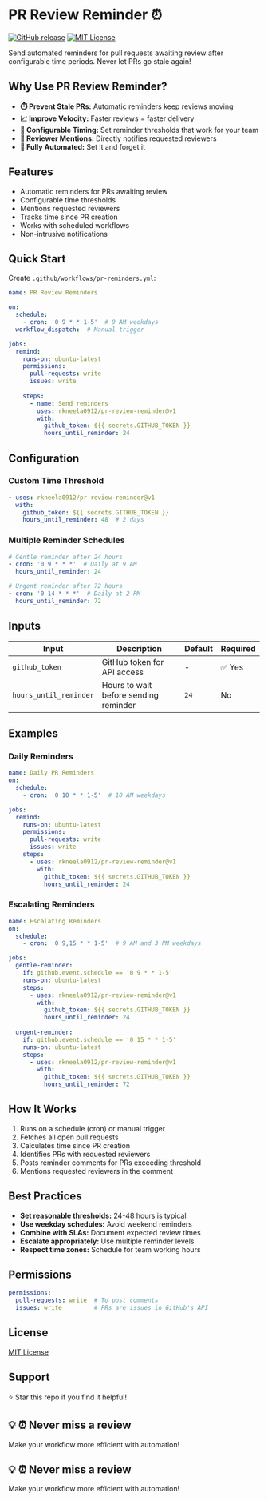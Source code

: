 # PR Review Reminder ⏰

[![GitHub release](https://img.shields.io/github/v/release/rkneela0912/pr-review-reminder)](https://github.com/rkneela0912/pr-review-reminder/releases) [![MIT License](https://img.shields.io/badge/License-MIT-orange.svg)](https://opensource.org/licenses/MIT)

Send automated reminders for pull requests awaiting review after configurable time periods. Never let PRs go stale again!

## Why Use PR Review Reminder?

- **⏱️ Prevent Stale PRs:** Automatic reminders keep reviews moving
- **📈 Improve Velocity:** Faster reviews = faster delivery
- **🔔 Configurable Timing:** Set reminder thresholds that work for your team
- **👥 Reviewer Mentions:** Directly notifies requested reviewers
- **🤖 Fully Automated:** Set it and forget it

## Features

- Automatic reminders for PRs awaiting review
- Configurable time thresholds
- Mentions requested reviewers
- Tracks time since PR creation
- Works with scheduled workflows
- Non-intrusive notifications

## Quick Start

Create `.github/workflows/pr-reminders.yml`:

```yaml
name: PR Review Reminders

on:
  schedule:
    - cron: '0 9 * * 1-5'  # 9 AM weekdays
  workflow_dispatch:  # Manual trigger

jobs:
  remind:
    runs-on: ubuntu-latest
    permissions:
      pull-requests: write
      issues: write
    
    steps:
      - name: Send reminders
        uses: rkneela0912/pr-review-reminder@v1
        with:
          github_token: ${{ secrets.GITHUB_TOKEN }}
          hours_until_reminder: 24
```

## Configuration

### Custom Time Threshold

```yaml
- uses: rkneela0912/pr-review-reminder@v1
  with:
    github_token: ${{ secrets.GITHUB_TOKEN }}
    hours_until_reminder: 48  # 2 days
```

### Multiple Reminder Schedules

```yaml
# Gentle reminder after 24 hours
- cron: '0 9 * * *'  # Daily at 9 AM
  hours_until_reminder: 24

# Urgent reminder after 72 hours
- cron: '0 14 * * *'  # Daily at 2 PM
  hours_until_reminder: 72
```

## Inputs

| Input | Description | Default | Required |
|-------|-------------|---------|----------|
| `github_token` | GitHub token for API access | - | ✅ Yes |
| `hours_until_reminder` | Hours to wait before sending reminder | `24` | No |

## Examples

### Daily Reminders

```yaml
name: Daily PR Reminders
on:
  schedule:
    - cron: '0 10 * * 1-5'  # 10 AM weekdays

jobs:
  remind:
    runs-on: ubuntu-latest
    permissions:
      pull-requests: write
      issues: write
    steps:
      - uses: rkneela0912/pr-review-reminder@v1
        with:
          github_token: ${{ secrets.GITHUB_TOKEN }}
          hours_until_reminder: 24
```

### Escalating Reminders

```yaml
name: Escalating Reminders
on:
  schedule:
    - cron: '0 9,15 * * 1-5'  # 9 AM and 3 PM weekdays

jobs:
  gentle-reminder:
    if: github.event.schedule == '0 9 * * 1-5'
    runs-on: ubuntu-latest
    steps:
      - uses: rkneela0912/pr-review-reminder@v1
        with:
          github_token: ${{ secrets.GITHUB_TOKEN }}
          hours_until_reminder: 24
  
  urgent-reminder:
    if: github.event.schedule == '0 15 * * 1-5'
    runs-on: ubuntu-latest
    steps:
      - uses: rkneela0912/pr-review-reminder@v1
        with:
          github_token: ${{ secrets.GITHUB_TOKEN }}
          hours_until_reminder: 72
```

## How It Works

1. Runs on a schedule (cron) or manual trigger
2. Fetches all open pull requests
3. Calculates time since PR creation
4. Identifies PRs with requested reviewers
5. Posts reminder comments for PRs exceeding threshold
6. Mentions requested reviewers in the comment

## Best Practices

- **Set reasonable thresholds:** 24-48 hours is typical
- **Use weekday schedules:** Avoid weekend reminders
- **Combine with SLAs:** Document expected review times
- **Escalate appropriately:** Use multiple reminder levels
- **Respect time zones:** Schedule for team working hours

## Permissions

```yaml
permissions:
  pull-requests: write  # To post comments
  issues: write         # PRs are issues in GitHub's API
```

## License

[MIT License](LICENSE)

## Support

⭐ Star this repo if you find it helpful!

## 💡 ⏰ Never miss a review

Make your workflow more efficient with automation!

## 💡 ⏰ Never miss a review

Make your workflow more efficient with automation!
